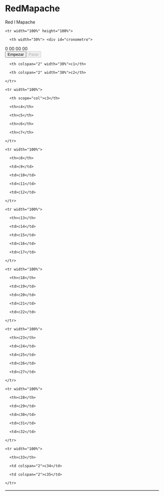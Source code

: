 # RedMapache
Red l Mapache

<table border="1">

  <thead>

    <tr width="100%" height="100%">

      <th width="30%"> <div id="cronometro">
  <div id="reloj">0 00 00 00</div>
  <form name="cron" action="#">
    <input type="button" value="Empezar" name="boton1">
    <input type="button" value="Parar" name="boton2" disabled=""><br>
  </form>

</div>
	    </th>

      <th colspan="2" width="30%">c1</th>

      <th colspan="2" width="30%">c2</th>

    </tr>

    <tr width="100%">

      <th scope="col">c3</th>

      <th>c4</th>

      <th>c5</th>

      <th>c6</th>

      <th>c7</th>

    </tr>

  </thead>

  <tbody>

    <tr width="100%">

      <th>c8</th>

      <td>c9</td>

      <td>c10</td>

      <td>c11</td>

      <td>c12</td>

    </tr>

    <tr width="100%">

      <th>c13</th>

      <td>c14</td>

      <td>c15</td>

      <td>c16</td>

      <td>c17</td>

    </tr>

    <tr width="100%">

      <th>c18</th>

      <td>c19</td>

      <td>c20</td>

      <td>c21</td>

      <td>c22</td>

    </tr>

    <tr width="100%">

      <th>c23</th>

      <td>c24</td>

      <td>c25</td>

      <td>c26</td>

      <td>c27</td>

    </tr>

    <tr width="100%">

      <th>c28</th>

      <td>c29</td>

      <td>c30</td>

      <td>c31</td>

      <td>c32</td>

    </tr>

  </tbody>

  <tfoot>

    <tr width="100%">

      <th>c33</th>

      <td colspan="2">c34</td>

      <td colspan="2">c35</td>

    </tr>

  </tfoot>

</table>
